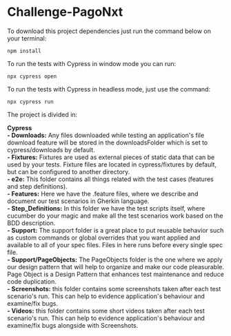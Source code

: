 # Challenge-PagoNxt

To download this project dependencies just run the command below on your terminal:

```
npm install
```

To run the tests with Cypress in window mode you can run:

```
npx cypress open
```

To run the tests with Cypress in headless mode, just use the command:

```
npx cypress run
```

The project is divided in:

**Cypress**<br />
**- Downloads:** Any files downloaded while testing an application's file download feature will be stored in the downloadsFolder which is set to cypress/downloads by default.<br />
**- Fixtures:** Fixtures are used as external pieces of static data that can be used by your tests. Fixture files are located in cypress/fixtures by default, but can be configured to another directory.<br />
**- e2e:** This folder contains all things related with the test cases (features and step definitions).<br />
**- Features:** Here we have the .feature files, where we describe and document our test scenarios in Gherkin language.<br />
**- Step_Definitions:** In this folder we have the test scripts itself, where cucumber do your magic and make all the test scenarios work based on the BDD description.<br />
**- Support:** The support folder is a great place to put reusable behavior such as custom commands or global overrides that you want applied and available to all of your spec files. Files in here runs before every single spec file.<br />
**- Support/PageObjects:** The PageObjects folder is the one where we apply our design pattern that will help to organize and make our code pleasurable. Page Object is a Design Pattern that enhances test maintenance and reduce code duplication.<br />
**- Screenshots:** this folder contains some screenshots taken after each test scenario's run. This can help to evidence application's behaviour and examine/fix bugs. <br />
**- Videos:** this folder contains some short videos taken after each test scenario's run. This can help to evidence application's behaviour and examine/fix bugs alongside with Screenshots. <br />
